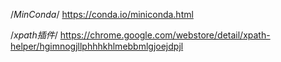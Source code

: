 /*MinConda*/
https://conda.io/miniconda.html

/*xpath插件*/
https://chrome.google.com/webstore/detail/xpath-helper/hgimnogjllphhhkhlmebbmlgjoejdpjl
